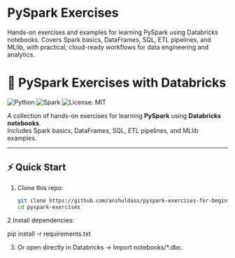 # PySpark Exercises
Hands-on exercises and examples for learning PySpark using Databricks notebooks. Covers Spark basics, DataFrames, SQL, ETL pipelines, and MLlib, with practical, cloud-ready workflows for data engineering and analytics.

# 🚀 PySpark Exercises with Databricks

![Python](https://img.shields.io/badge/python-3.9%2B-blue)
![Spark](https://img.shields.io/badge/pyspark-3.5-orange)
![License: MIT](https://img.shields.io/badge/License-MIT-green)

A collection of hands-on exercises for learning **PySpark** using **Databricks notebooks**.  
Includes Spark basics, DataFrames, SQL, ETL pipelines, and MLlib examples.  

---

## ⚡ Quick Start
1. Clone this repo:  
   ```bash
   git clone https://github.com/anshuldass/pyspark-exercises-for-beginners.git
   cd pyspark-exercises
2.Install dependencies:

pip install -r requirements.txt


3. Or open directly in Databricks → Import notebooks/*.dbc.
